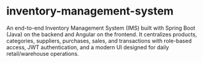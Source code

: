 # inventory-management-system
An end-to-end Inventory Management System (IMS) built with Spring Boot (Java) on the backend and Angular on the frontend. It centralizes products, categories, suppliers, purchases, sales, and transactions with role-based access, JWT authentication, and a modern UI designed for daily retail/warehouse operations.
